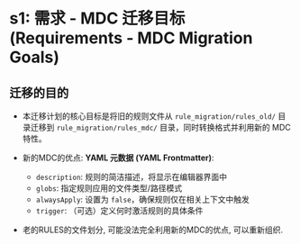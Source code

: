 # s1: 需求 - MDC 迁移目标 (Requirements - MDC Migration Goals)

## 迁移的目的
- 本迁移计划的核心目标是将旧的规则文件从 `rule_migration/rules_old/` 目录迁移到 `rule_migration/rules_mdc/` 目录，同时转换格式并利用新的 MDC 特性。

- 新的MDC的优点: **YAML 元数据 (YAML Frontmatter)**:
   - `description`: 规则的简洁描述，将显示在编辑器界面中
   - `globs`: 指定规则应用的文件类型/路径模式
   - `alwaysApply`: 设置为 `false`，确保规则仅在相关上下文中触发
   - `trigger`: （可选）定义何时激活规则的具体条件

- 老的RULES的文件划分, 可能没法完全利用新的MDC的优点, 可以重新组织.


